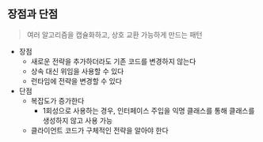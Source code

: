 ## 장점과 단점

> 여러 알고리즘을 캡슐화하고, 상호 교환 가능하게 만드는 패턴

- 장점
    - 새로운 전략을 추가하더라도 기존 코드를 변경하지 않는다
    - 상속 대신 위임을 사용할 수 있다
    - 런타임에 전략을 변경할 수 있다
- 단점
  - 복잡도가 증가한다
    - 1회성으로 사용하는 경우, 인터페이스 주입을 익명 클래스를 통해 클래스를 생성하지 않고 사용 가능
  - 클라이언트 코드가 구체적인 전략을 알아야 한다
